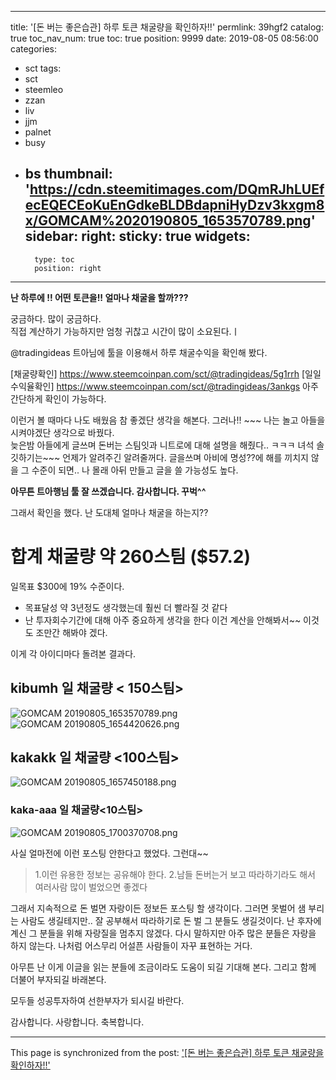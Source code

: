 
---
title: '[돈 버는 좋은습관] 하루 토큰 채굴량을 확인하자!!'
permlink: 39hgf2
catalog: true
toc_nav_num: true
toc: true
position: 9999
date: 2019-08-05 08:56:00
categories:
- sct
tags:
- sct
- steemleo
- zzan
- liv
- jjm
- palnet
- busy
- bs
thumbnail: 'https://cdn.steemitimages.com/DQmRJhLUEfecEQECEoKuEnGdkeBLDBdapniHyDzv3kxgm8x/GOMCAM%2020190805_1653570789.png'
sidebar:
    right:
        sticky: true
widgets:
    -
        type: toc
        position: right
---


**난 하루에 !!  어떤 토큰을!! 
얼마나 채굴을 할까???**
    
궁금하다.  많이 궁금하다.  
직접 계산하기 가능하지만 엄청
귀찮고 시간이 많이 소요된다.ㅣ 

@tradingideas  트아님에 툴을 이용해서 
하루 채굴수익을 확인해 봤다. 

[채굴량확인] https://www.steemcoinpan.com/sct/@tradingideas/5g1rrh
[일일수익율확인] https://www.steemcoinpan.com/sct/@tradingideas/3ankgs
아주 간단하게 확인이 가능하다. 

이런거 볼 때마다 나도 배웠음 참 좋겠단 생각을 해본다.
그러나!! ~~~ 나는 놀고 아들을 시켜야겠단 생각으로 바꿨다.  
늦은밤 아들에게 글쓰며 돈버는 스팀잇과 니트로에 대해 설명을
해줬다..  ㅋㅋㅋ 녀석 솔깃하기는~~~  언제가 알려주긴 알려줄꺼다. 
글을쓰며 아비에 명성??에 해를 끼치지 않을 그 수준이 되면..
나 몰래 아뒤 만들고 글을 쓸 가능성도 높다. 


**아무튼  트아행님 툴 잘 쓰겠습니다.  감사합니다. 꾸벅^^**


그래서 확인을 했다. 난 도대체 얼마나 채굴을 하는지??

# 합계 채굴량 약 260스팀 ($57.2)
일목표 $300에 19% 수준이다. 
- 목표달성 약 3년정도 생각했는데 훨씬 더 빨라질 것 같다
- 난 투자회수기간에 대해 아주 중요하게 생각을 한다
   이건 계산을 안해봐서~~ 이것도 조만간 해봐야 겠다.

이게 각 아이디마다 돌려본 결과다.
 
## kibumh 일 채굴량 < 150스팀>
![GOMCAM 20190805_1653570789.png](https://cdn.steemitimages.com/DQmRJhLUEfecEQECEoKuEnGdkeBLDBdapniHyDzv3kxgm8x/GOMCAM%2020190805_1653570789.png)![GOMCAM 20190805_1654420626.png](https://cdn.steemitimages.com/DQmUj1uHADD4QyRf3tKvrAZtCH5CTBGaDD5iQw7Q3RU9x1L/GOMCAM%2020190805_1654420626.png)


## kakakk 일 채굴량 <100스팀>
![GOMCAM 20190805_1657450188.png](https://cdn.steemitimages.com/DQmVcdRVZSNMwjTK3aDJRPjU1zfHJbRC4qHgccL9Ko45DCq/GOMCAM%2020190805_1657450188.png)


### kaka-aaa 일 채굴량<10스팀>
![GOMCAM 20190805_1700370708.png](https://cdn.steemitimages.com/DQmVyLbNYV9XMYxmDtqgCz3RAxpaxw5r54vQeMsZHbYJfFR/GOMCAM%2020190805_1700370708.png)

사실 얼마전에 이런 포스팅 안한다고 했었다.
그런대~~
>1.이런 유용한 정보는 공유해야 한다.
2.남들 돈버는거 보고 따라하기라도 해서 
    여러사람 많이 벌었으면 좋겠다
  


그래서 지속적으로 돈 벌면 자랑이든 정보든 포스팅 할 생각이다.
그러면  못벌어 샘 부리는 사람도 생길테지만..
잘 공부해서 따라하기로 돈 벌 그 분들도 생길것이다.
난 후자에 계신 그 분들을 위해 자랑질을 멈추지 않겠다. 
다시 말하지만 아주 많은 분들은 자랑을 하지 않는다. 
나처럼 어스무리 어설픈 사람들이 자꾸 표현하는 거다.

아무튼 난 이게 이글을 읽는 분들에 조금이라도 도움이 되길
기대해 본다.  그리고 함께 더불어 부자되길 바래본다. 

모두들 성공투자하여 선한부자가 되시길 바란다.

감사합니다. 사랑합니다. 축복합니다.

- - -

This page is synchronized from the post: ['[돈 버는 좋은습관] 하루 토큰 채굴량을 확인하자!!'](https://steemit.com/@kibumh/39hgf2)
